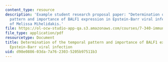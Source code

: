 ```yaml
---
content_type: resource
description: 'Example student research proposal paper: "Determination of the temporal
  pattern and importance of BALF1 expression in Epstein-Barr viral infection." Courtesy
  of Melissa Mihelidakis.'
file: https://ol-ocw-studio-app-qa.s3.amazonaws.com/courses/7-340-immune-evasion-how-sneaky-pathogens-avoid-host-surveillance-spring-2004/d98e088603da7a7623035205b97511b3_mm_resproposal.pdf
file_type: application/pdf
resourcetype: Document
title: Determination of the temporal pattern and importance of BALF1 expression in
  Epstein-Barr viral infection
uid: d98e0886-03da-7a76-2303-5205b97511b3
---
```


